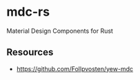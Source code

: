 # mdc-rs
Material Design Components for Rust

## Resources

 - https://github.com/Follpvosten/yew-mdc
